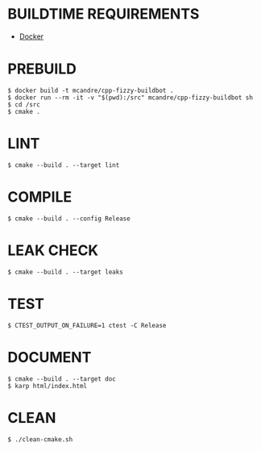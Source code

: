 # BUILDTIME REQUIREMENTS

* [Docker](https://www.docker.com/)

# PREBUILD

```console
$ docker build -t mcandre/cpp-fizzy-buildbot .
$ docker run --rm -it -v "$(pwd):/src" mcandre/cpp-fizzy-buildbot sh
$ cd /src
$ cmake .
```

# LINT

```console
$ cmake --build . --target lint
```

# COMPILE

```console
$ cmake --build . --config Release
```

# LEAK CHECK

```console
$ cmake --build . --target leaks
```

# TEST

```console
$ CTEST_OUTPUT_ON_FAILURE=1 ctest -C Release
```

# DOCUMENT

```console
$ cmake --build . --target doc
$ karp html/index.html
```

# CLEAN

```console
$ ./clean-cmake.sh
```
